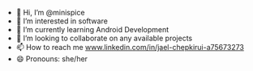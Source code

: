 - 👋 Hi, I’m @minispice
- 👀 I’m interested in software 
- 🌱 I’m currently learning Android Development
- 💞️ I’m looking to collaborate on any available projects
- 📫 How to reach me www.linkedin.com/in/jael-chepkirui-a75673273
- 😄 Pronouns: she/her
  

<!---
minispice/minispice is a ✨ special ✨ repository because its `README.md` (this file) appears on your GitHub profile.
You can click the Preview link to take a look at your changes.
--->
